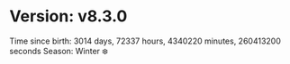 # Version: v8.3.0
Time since birth: 3014 days, 72337 hours, 4340220 minutes, 260413200 seconds
Season: Winter ❄️
